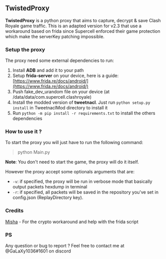 ## TwistedProxy
**TwistedProxy** is a python proxy that aims to capture, decrypt & save Clash Royale game traffic. This is an adapted version for v2.3 that use a workaround based on frida since Supercell enforced their game protection which make the serverKey patching impossible.

### Setup the proxy
The proxy need some external dependencies to run:

1. Install **ADB** and add it to your path
2. Setup **frida-server** on your device, here is a guide: [https://www.frida.re/docs/android/](https://www.frida.re/docs/android/)
3. Push fake\_dev\_urandom file on your device (at /data/data/com.supercell.clashroyale)
4. Install the modded version of **tweetnacl**. Just run `python setup.py install` in TweetnaclMod directory to install it
5. Run `python -m pip install -r requirements.txt` to install the others dependencies

### How to use it ?

To start the proxy you will just have to run the following command:
> python Main.py

**Note**: You don't need to start the game, the proxy will do it itself.

However the proxy accept some optionals arguments that are:

* `-v`: if specified, the proxy will be run in verbose mode that basically output packets hexdump in terminal
* `-r`: if specified, all packets will be saved in the repository you've set in config.json (ReplayDirectory key).

### Credits

[Misha](https://github.com/MISHA-CRDEV) - For the crypto workaround and help with the frida script

### PS

Any question or bug to report ? Feel free to contact me at @GaLaXy1036#1601 on discord